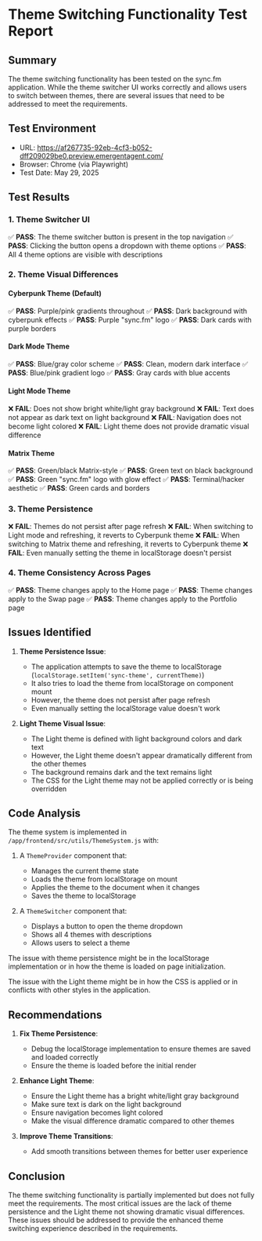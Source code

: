 # Theme Switching Functionality Test Report

## Summary

The theme switching functionality has been tested on the sync.fm application. While the theme switcher UI works correctly and allows users to switch between themes, there are several issues that need to be addressed to meet the requirements.

## Test Environment

- URL: https://af267735-92eb-4cf3-b052-dff209029be0.preview.emergentagent.com/
- Browser: Chrome (via Playwright)
- Test Date: May 29, 2025

## Test Results

### 1. Theme Switcher UI

✅ **PASS**: The theme switcher button is present in the top navigation
✅ **PASS**: Clicking the button opens a dropdown with theme options
✅ **PASS**: All 4 theme options are visible with descriptions

### 2. Theme Visual Differences

#### Cyberpunk Theme (Default)

✅ **PASS**: Purple/pink gradients throughout
✅ **PASS**: Dark background with cyberpunk effects
✅ **PASS**: Purple "sync.fm" logo
✅ **PASS**: Dark cards with purple borders

#### Dark Mode Theme

✅ **PASS**: Blue/gray color scheme
✅ **PASS**: Clean, modern dark interface
✅ **PASS**: Blue/pink gradient logo
✅ **PASS**: Gray cards with blue accents

#### Light Mode Theme

❌ **FAIL**: Does not show bright white/light gray background
❌ **FAIL**: Text does not appear as dark text on light background
❌ **FAIL**: Navigation does not become light colored
❌ **FAIL**: Light theme does not provide dramatic visual difference

#### Matrix Theme

✅ **PASS**: Green/black Matrix-style
✅ **PASS**: Green text on black background
✅ **PASS**: Green "sync.fm" logo with glow effect
✅ **PASS**: Terminal/hacker aesthetic
✅ **PASS**: Green cards and borders

### 3. Theme Persistence

❌ **FAIL**: Themes do not persist after page refresh
❌ **FAIL**: When switching to Light mode and refreshing, it reverts to Cyberpunk theme
❌ **FAIL**: When switching to Matrix theme and refreshing, it reverts to Cyberpunk theme
❌ **FAIL**: Even manually setting the theme in localStorage doesn't persist

### 4. Theme Consistency Across Pages

✅ **PASS**: Theme changes apply to the Home page
✅ **PASS**: Theme changes apply to the Swap page
✅ **PASS**: Theme changes apply to the Portfolio page

## Issues Identified

1. **Theme Persistence Issue**:
   - The application attempts to save the theme to localStorage (`localStorage.setItem('sync-theme', currentTheme)`)
   - It also tries to load the theme from localStorage on component mount
   - However, the theme does not persist after page refresh
   - Even manually setting the localStorage value doesn't work

2. **Light Theme Visual Issue**:
   - The Light theme is defined with light background colors and dark text
   - However, the Light theme doesn't appear dramatically different from the other themes
   - The background remains dark and the text remains light
   - The CSS for the Light theme may not be applied correctly or is being overridden

## Code Analysis

The theme system is implemented in `/app/frontend/src/utils/ThemeSystem.js` with:

1. A `ThemeProvider` component that:
   - Manages the current theme state
   - Loads the theme from localStorage on mount
   - Applies the theme to the document when it changes
   - Saves the theme to localStorage

2. A `ThemeSwitcher` component that:
   - Displays a button to open the theme dropdown
   - Shows all 4 themes with descriptions
   - Allows users to select a theme

The issue with theme persistence might be in the localStorage implementation or in how the theme is loaded on page initialization.

The issue with the Light theme might be in how the CSS is applied or in conflicts with other styles in the application.

## Recommendations

1. **Fix Theme Persistence**:
   - Debug the localStorage implementation to ensure themes are saved and loaded correctly
   - Ensure the theme is loaded before the initial render

2. **Enhance Light Theme**:
   - Ensure the Light theme has a bright white/light gray background
   - Make sure text is dark on the light background
   - Ensure navigation becomes light colored
   - Make the visual difference dramatic compared to other themes

3. **Improve Theme Transitions**:
   - Add smooth transitions between themes for better user experience

## Conclusion

The theme switching functionality is partially implemented but does not fully meet the requirements. The most critical issues are the lack of theme persistence and the Light theme not showing dramatic visual differences. These issues should be addressed to provide the enhanced theme switching experience described in the requirements.
